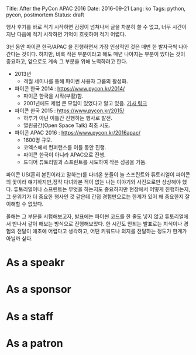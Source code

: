 Title: After the PyCon APAC 2016
Date: 2016-09-21
Lang: ko
Tags: python, pycon, postmortem
Status: draft

행사 후기를 바로 적기 시작하면 감정이 넘쳐나서 글을 차분히 쓸 수 없고, 너무 시간이 지난 다음에 적기 시작하면 기억이 흐릿하여 적기 어렵다.

3년 동안 파이콘 한국/APAC 을 진행하면서 가장 인상적인 것은 매번 한 발자국씩 나아간다는 것이다.
하지만, 비록 작은 부분이라고 해도 매년 나아지는 부분이 있다는 것이 중요하고, 앞으로도 계속 그 부분을 위해 노력하려고 한다.

 - 2013년
    - 격월 세미나를 통해 파이썬 사용자 그룹의 활성화.
 - 파이콘 한국 2014 : <https://www.pycon.kr/2014/>
    - 파이콘 한국을 시작(부활)함.
    - 2001년에도 제법 큰 모임이 있었다고 알고 있음. [기사 링크](http://legacy.www.hani.co.kr/section-010100004/2001/p010100004200101282327011.html)
 - 파이콘 한국 2015 : <https://www.pycon.kr/2015/>
    - 하루가 아닌 이틀간 진행하는 행사로 발전.
    - 열린공간(Open Space Talk) 최초 시도.
 - 파이콘 APAC 2016 : <https://www.pycon.kr/2016apac/>
    - 1600명 규모.
    - 코엑스에서 컨퍼런스를 이틀 동안 진행.
    - 파이콘 한국이 아니라 APAC으로 진행.
    - 드디어 튜토리얼과 스프린트를 시도하여 작은 성공을 거둠.


파이콘 US(흔히 본진이라고 말하는)를 다녀온 분들이 늘 스프린트와 튜토리얼이 파이콘의 꽃이라 얘기하지만,정작 다녀와본 적이 없는 나는 이야기와 사진으로만 상상해야 했다.
튜토리얼이나 스프린트는 무엇을 하는지도 중요하지만 현장에서 어떻게 진행하는지, 그 분위기가 더 중요한 행사인 것 같은데 간접 경험만으로는 한계가 있어 왜 중요한지 잘 이해할 수 없었다.

올해는 그 부분을 시험해보고자, 발표에는 파이썬 코드를 한 줄도 넣지 않고 튜토리얼에서 만나서 같이 해보는 방식으로 진행해보았다.
한 시간도 안되는 발표로는 지식이나 경험의 전달이 애초에 어렵다고 생각하고, 어떤 키워드나 의지를 전달하는 정도가 한계가 아닐까 싶다.

# As a speakr

# As a sponsor

# As a staff

# As a patron
